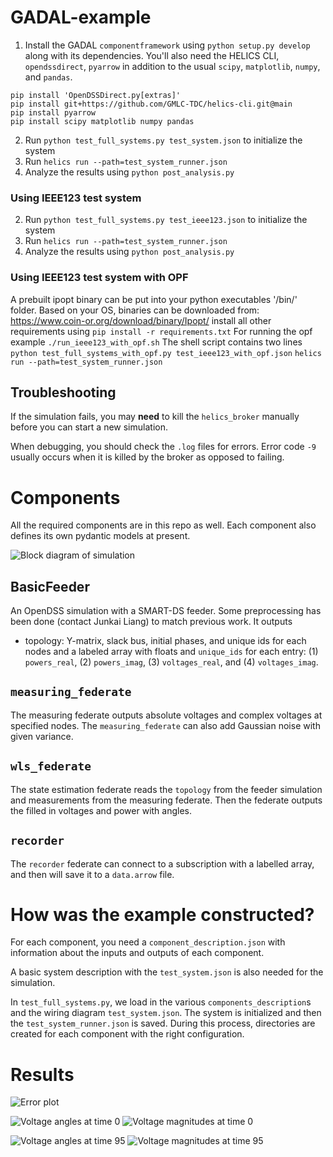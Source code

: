 # GADAL-example


1. Install the GADAL `componentframework` using `python setup.py develop` along with its dependencies. You'll also need the HELICS CLI, `opendssdirect`, `pyarrow` in addition to the usual `scipy`, `matplotlib`, `numpy`, and `pandas`.
```
pip install 'OpenDSSDirect.py[extras]'
pip install git+https://github.com/GMLC-TDC/helics-cli.git@main
pip install pyarrow
pip install scipy matplotlib numpy pandas
```
2. Run `python test_full_systems.py test_system.json` to initialize the system
3. Run `helics run --path=test_system_runner.json`
4. Analyze the results using `python post_analysis.py`

### Using IEEE123 test system

2. Run `python test_full_systems.py test_ieee123.json` to initialize the system
3. Run `helics run --path=test_system_runner.json`
4. Analyze the results using `python post_analysis.py`

### Using IEEE123 test system with OPF
A prebuilt ipopt binary can be put into your python executables '/bin/' folder. 
Based on your OS, binaries can be downloaded from: https://www.coin-or.org/download/binary/Ipopt/
install all other requirements using 
`pip install -r requirements.txt`
For running the opf example
`./run_ieee123_with_opf.sh`
The shell script contains two lines
`python test_full_systems_with_opf.py test_ieee123_with_opf.json`
`helics run --path=test_system_runner.json`

## Troubleshooting

If the simulation fails, you may **need** to kill the `helics_broker` manually before you can start a new simulation.

When debugging, you should check the `.log` files for errors. Error code `-9` usually occurs when it is killed by the broker as opposed to failing.

# Components 

All the required components are in this repo as well. Each component
also defines its own pydantic models at present.

![Block diagram of simulation](sgidal-example.png)

## BasicFeeder

An OpenDSS simulation with a SMART-DS feeder. Some preprocessing has been done
(contact Junkai Liang) to match previous work. It outputs
- topology: Y-matrix, slack bus, initial phases, and unique ids for each nodes
and a labeled array with floats and `unique_ids` for each entry: (1)
`powers_real`, (2) `powers_imag`, (3) `voltages_real`, and (4) `voltages_imag`.

## `measuring_federate`

The measuring federate outputs absolute voltages and complex voltages at specified nodes. The `measuring_federate` can also add Gaussian
noise with given variance.

## `wls_federate`

The state estimation federate reads the `topology` from the feeder simulation
and measurements from the measuring federate. Then the federate outputs the
filled in voltages and power with angles.

## `recorder`

The `recorder` federate can connect to a subscription with a labelled array, and
then will save it to a `data.arrow` file.

# How was the example constructed?

For each component, you need a `component_description.json` with
information about the inputs and outputs of each component.

A basic system description with the `test_system.json` is also
needed for the simulation.

In `test_full_systems.py`, we load in the various `components_description`s and
the wiring diagram `test_system.json`. The system is initialized and then the
`test_system_runner.json` is saved. During this process, directories are created
for each component with the right configuration.

# Results

![Error plot](errors.png)

![Voltage angles at time 0](voltage_angles_0.png)
![Voltage magnitudes at time 0](voltage_magnitudes_0.png)

![Voltage angles at time 95](voltage_angles_95.png)
![Voltage magnitudes at time 95](voltage_magnitudes_95.png)
